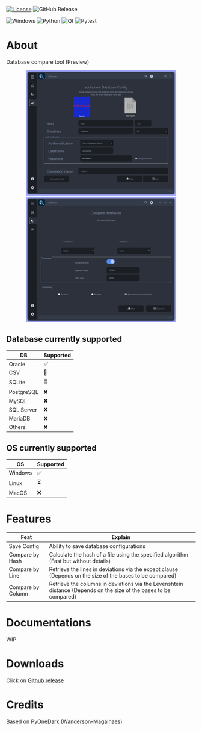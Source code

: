 [![License](https://img.shields.io/badge/License-Apache%202.0-blue.svg)](https://opensource.org/licenses/Apache-2.0)
![GitHub Release](https://img.shields.io/github/v/release/creagleone/dbtective)

![Windows](https://img.shields.io/badge/Windows-0078D6?style=for-the-badge&logo=windows&logoColor=white)
![Python](https://img.shields.io/badge/python-3670A0?style=for-the-badge&logo=python&logoColor=ffdd54)
![Qt](https://img.shields.io/badge/Qt-%23217346.svg?style=for-the-badge&logo=Qt&logoColor=white)
![Pytest](https://img.shields.io/badge/pytest-%23ffffff.svg?style=for-the-badge&logo=pytest&logoColor=2f9fe3)

# About
Database compare tool (Preview)

<p align="center">
  <img src="src\gui\images\screens\DBtective_oracle-config.png" width="400">
  <img src="src\gui\images\screens\DBtective_compare-config.png" width="400">
</p>

## Database currently supported
| DB | Supported |
|--|--|
| Oracle | ✅ |
| CSV | 🔄 |
| SQLite | ⏳ |
| PostgreSQL | ❌ |
| MySQL | ❌ |
| SQL Server | ❌ |
| MariaDB | ❌ |
| Others | ❌ |

## OS currently supported
| OS | Supported |
|--|--|
| Windows | ✅ |
| Linux | ⏳ |
| MacOS | ❌ |

# Features
| Feat | Explain |
|--|--|
| Save Config | Ability to save database configurations |
| Compare by Hash | Calculate the hash of a file using the specified algorithm (Fast but without details) |
| Compare by Line | Retrieve the lines in deviations via the except clause (Depends on the size of the bases to be compared) |
| Compare by Column | Retrieve the columns in deviations via the Levenshtein distance (Depends on the size of the bases to be compared) |

# Documentations
WIP

# Downloads
Click on [Github release](https://github.com/creagleone/dbtective/releases/latest)

# Credits
Based on [PyOneDark](https://github.com/Wanderson-Magalhaes/PyOneDark_Qt_Widgets_Modern_GUI) ([Wanderson-Magalhaes](https://github.com/Wanderson-Magalhaes))